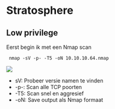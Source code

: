 # Stratosphere

## Low privilege

Eerst begin ik met een Nmap scan

``` nmap -sV -p- -T5 -oN 10.10.10.64.nmap```

<img src="https://github.com/lilgio/hackthebox/blob/master/images/stratosphere/1.PNG" />

<ul>
	<li>sV: Probeer versie namen te vinden</li>
	<li>-p-: Scan alle TCP poorten </li>
	<li>-T5: Scan snel en aggresief</li>
	<li>-oN: Save output als Nmap formaat </li>
</ul>

